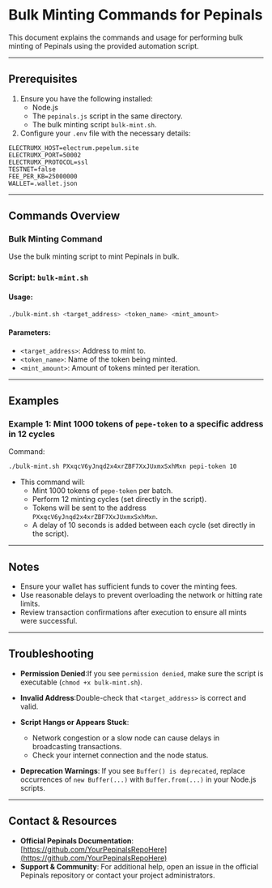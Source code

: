 # Bulk Minting Commands for Pepinals

This document explains the commands and usage for performing bulk minting of Pepinals using the provided automation script.

---

## Prerequisites

1. Ensure you have the following installed:
   - Node.js
   - The `pepinals.js` script in the same directory.
   - The bulk minting script `bulk-mint.sh`.
2. Configure your `.env` file with the necessary details:

```env
ELECTRUMX_HOST=electrum.pepelum.site
ELECTRUMX_PORT=50002
ELECTRUMX_PROTOCOL=ssl
TESTNET=false
FEE_PER_KB=25000000
WALLET=.wallet.json
```

---

## Commands Overview

### Bulk Minting Command

Use the bulk minting script to mint Pepinals in bulk.

### Script: `bulk-mint.sh`

#### Usage:

```bash
./bulk-mint.sh <target_address> <token_name> <mint_amount>
```

#### Parameters:

- `<target_address>`: Address to mint to.
- `<token_name>`: Name of the token being minted.
- `<mint_amount>`: Amount of tokens minted per iteration.

---

## Examples

### Example 1: Mint 1000 tokens of `pepe-token` to a specific address in 12 cycles

Command:

```bash
./bulk-mint.sh PXxqcV6yJnqd2x4xrZBF7XxJUxmxSxhMxn pepi-token 10
```

- This command will:
  - Mint 1000 tokens of `pepe-token` per batch.
  - Perform 12 minting cycles (set directly in the script).
  - Tokens will be sent to the address `PXxqcV6yJnqd2x4xrZBF7XxJUxmxSxhMxn`.
  - A delay of 10 seconds is added between each cycle (set directly in the script).

---

## Notes

- Ensure your wallet has sufficient funds to cover the minting fees.
- Use reasonable delays to prevent overloading the network or hitting rate limits.
- Review transaction confirmations after execution to ensure all mints were successful.

---

## Troubleshooting

- **Permission Denied**:If you see `permission denied`, make sure the script is executable (`chmod +x bulk-mint.sh`).
- **Invalid Address**:Double-check that `<target_address>` is correct and valid.
- **Script Hangs or Appears Stuck**:

  - Network congestion or a slow node can cause delays in broadcasting transactions.
  - Check your internet connection and the node status.
- **Deprecation Warnings**:
  If you see `Buffer() is deprecated`, replace occurrences of `new Buffer(...)` with `Buffer.from(...)` in your Node.js scripts.

---

## Contact & Resources

- **Official Pepinals Documentation**: [https://github.com/YourPepinalsRepoHere](https://github.com/YourPepinalsRepoHere)
- **Support & Community**: For additional help, open an issue in the official Pepinals repository or contact your project administrators.
